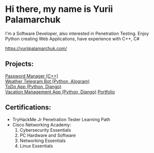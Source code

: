 # Hi there, my name is Yurii Palamarchuk

I'm a Software Developer, also interested in Penetration Testing.
Enjoy Python creating Web Applications, have experience with C++, C#

https://yuriipalamarchuk.com/

## Projects:
<a href="https://github.com/nohackingnolife/Password-Manager">Password Manager (C++)</a><br>
<a href="https://github.com/nohackingnolife/Telegram-Weather-Bot">Weather Telegram Bot (Python, AIogram)</a><br>
<a href="https://github.com/nohackingnolife/django4-todo-app">ToDo App (Python, Django)</a><br>
<a href="https://github.com/nohackingnolife/django4-vacation-management-app">Vacation Management App (Python, Django)</a>
<a href="https://github.com/nohackingnolife/django4-portfolio">Portfolio</a>

## Certifications:
- TryHackMe Jr Penetration Tester Learning Path<br>
- Cisco Networking Academy:
  1) Cybersecurity Essentials<br>
  2) PC Hardware and Software<br>
  3) Networking Essentials<br>
  4) Linux Essentials
